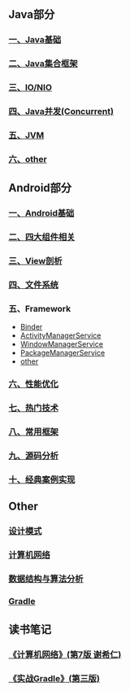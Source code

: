 ## Java部分
### [一、Java基础](https://github.com/chen-eugene/Interview/blob/master/Java/Java%E5%9F%BA%E7%A1%80.md)
### [二、Java集合框架](https://github.com/chen-eugene/Interview/blob/master/Java/Java%E9%9B%86%E5%90%88%E6%A1%86%E6%9E%B6.md)
### [三、IO/NIO]()
### [四、Java并发(Concurrent)](https://github.com/chen-eugene/Interview/blob/master/Java/%E5%B9%B6%E5%8F%91%E7%BC%96%E7%A8%8B.md)
### [五、JVM](https://github.com/chen-eugene/Interview/blob/master/Java/JVM.md)
### [六、other](https://github.com/chen-eugene/Interview/blob/master/Java/other.md)

## Android部分
### [一、Android基础](https://github.com/chen-eugene/Interview/blob/master/Android/Android%E5%9F%BA%E7%A1%80.md)
### [二、四大组件相关](https://github.com/chen-eugene/Interview/blob/master/Android/%E5%9B%9B%E5%A4%A7%E7%BB%84%E4%BB%B6%E7%9B%B8%E5%85%B3.md)
### [三、View剖析](https://github.com/chen-eugene/Interview/blob/master/Android/View%E5%89%96%E6%9E%90.md)
### [四、文件系统]()
### 五、Framework
 - [Binder]()
 - [ActivityManagerService]()
 - [WindowManagerService]()
 - [PackageManagerService]()
 - [other](https://github.com/chen-eugene/Interview/blob/master/Android/other.md)

### [六、性能优化](https://github.com/chen-eugene/Interview/blob/master/Android/%E6%80%A7%E8%83%BD%E4%BC%98%E5%8C%96.md)
### [七、热门技术](https://github.com/chen-eugene/Interview/blob/master/Android/%E7%83%AD%E9%97%A8%E6%8A%80%E6%9C%AF.md)
### [八、常用框架](https://github.com/chen-eugene/Interview/blob/master/Android/%E5%B8%B8%E7%94%A8%E6%A1%86%E6%9E%B6.md)
### [九、源码分析](https://github.com/chen-eugene/Interview/blob/master/Android/%E6%BA%90%E7%A0%81%E5%88%86%E6%9E%90.xml)
### [十、经典案例实现](https://github.com/chen-eugene/Interview/blob/master/Android/%E5%8D%81%E3%80%81%E7%BB%8F%E5%85%B8%E6%A1%88%E4%BE%8B.md)

## Other
### [设计模式](https://github.com/chen-eugene/Interview/blob/master/other/%E8%AE%BE%E8%AE%A1%E6%A8%A1%E5%BC%8F.md)
### [计算机网络](https://github.com/chen-eugene/Interview/blob/master/other/%E8%AE%A1%E7%AE%97%E6%9C%BA%E7%BD%91%E7%BB%9C.md)
### [数据结构与算法分析](https://github.com/chen-eugene/Interview/blob/master/other/%E6%95%B0%E6%8D%AE%E7%BB%93%E6%9E%84%E4%B8%8E%E7%AE%97%E6%B3%95.md)
### [Gradle](https://github.com/chen-eugene/Interview/blob/master/other/Gradle.md)

## 读书笔记
### [《计算机网络》(第7版 谢希仁)](https://github.com/chen-eugene/Interview/blob/master/note/%E8%AE%A1%E7%AE%97%E6%9C%BA%E7%BD%91%E7%BB%9C/%E3%80%8A%E8%AE%A1%E7%AE%97%E6%9C%BA%E7%BD%91%E7%BB%9C%E3%80%8B(%E7%AC%AC7%E7%89%88%20%E8%B0%A2%E5%B8%8C%E4%BB%81).md)

### [《实战Gradle》(第三版)](https://github.com/chen-eugene/Interview/blob/master/note/Gradle%E5%AE%9E%E6%88%98/%E3%80%8AGradle%E5%AE%9E%E6%88%98%E3%80%8B.md)
